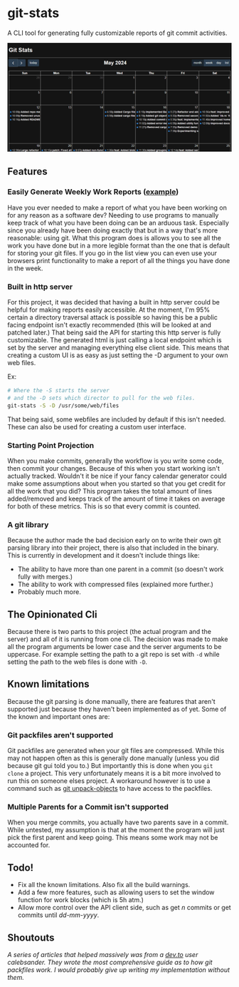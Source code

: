 # git-stats
A CLI tool for generating fully customizable reports of git commit activities.

<img src="https://github.com/Some1and2-XC/git-stats/blob/main/examples/server.png" />

## Features

### Easily Generate Weekly Work Reports ([example](https://github.com/Some1and2-XC/git-stats/blob/main/examples/may_12-18_2024.pdf))
Have you ever needed to make a report of what you have been working on for any reason as a software dev? Needing to use programs to manually keep track of what you have been doing can be an arduous task. Especially since you already have been doing exactly that but in a way that's more reasonable: using git. What this program does is allows you to see all the work you have done but in a more legible format than the one that is default for storing your git files. If you go in the list view you can even use your browsers print functionality to make a report of all the things you have done in the week.

### Built in http server
For this project, it was decided that having a built in http server could be helpful for making reports easily accessible. At the moment, I'm 95% certain a directory traversal attack is possible so having this be a public facing endpoint isn't exactly recommended (this will be looked at and patched later.) That being said the API for starting this http server is fully customizable. The generated html is just calling a local endpoint which is set by the server and managing everything else client side. This means that creating a custom UI is as easy as just setting the -D argument to your own web files.

Ex:
```sh
# Where the -S starts the server
# and the -D sets which director to pull for the web files.
git-stats -S -D /usr/some/web/files
```
That being said, some webfiles are included by default if this isn't needed. These can also be used for creating a custom user interface.

### Starting Point Projection
When you make commits, generally the workflow is you write some code, then commit your changes. Because of this when you start working isn't actually tracked. Wouldn't it be nice if your fancy calendar generator could make some assumptions about when you started so that you get credit for all the work that you did? This program takes the total amount of lines added/removed and keeps track of the amount of time it takes on average for both of these metrics. This is so that every commit is counted.

### A git library
Because the author made the bad decision early on to write their own git parsing library into their project, there is also that included in the binary. This is currently in development and it doesn't include things like:
 - The ability to have more than one parent in a commit (so doesn't work fully with merges.)
 - The ability to work with compressed files (explained more further.)
 - Probably much more.

## The Opinionated Cli
Because there is two parts to this project (the actual program and the server) and all of it is running from one cli. The decision was made to make all the program arguments be lower case and the server arguments to be uppercase. For example setting the path to a git repo is set with `-d` while setting the path to the web files is done with `-D`.

## Known limitations
Because the git parsing is done manually, there are features that aren't supported just because they haven't been implemented as of yet. Some of the known and important ones are:

### Git packfiles aren't supported
Git packfiles are generated when your git files are compressed. While this may not happen often as this is generally done manually (unless you did because git gui told you to.) But importantly this is done when you `git clone` a project. This very unfortunately means it is a bit more involved to run this on someone elses project. A workaround however is to use a command such as [git unpack-objects](https://git-scm.com/docs/git-unpack-objects) to have access to the packfiles.

### Multiple Parents for a Commit isn't supported
When you merge commits, you actually have two parents save in a commit. While untested, my assumption is that at the moment the program will just pick the first parent and keep going. This means some work may not be accounted for.

## Todo!
 - Fix all the known limitations. Also fix all the build warnings.
 - Add a few more features, such as allowing users to set the window function for work blocks (which is 5h atm.)
 - Allow more control over the API client side, such as get <i>n</i> commits or get commits until <i>dd-mm-yyyy</i>.

## Shoutouts
<i>A series of articles that helped massively was from a [dev.to](https://dev.to/calebsander/git-internals-part-2-packfiles-1jg8) user calebsander. They wrote the most comprehensive guide as to how git packfiles work. I would probably give up writing my implementation without them.</i>
